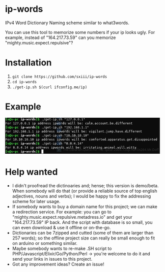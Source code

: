 # ip-words
IPv4 Word Dictionary Naming scheme similar to what3words. 

You can use this tool to memorize some numbers if your ip looks ugly. For example, instead of "164.217.73.59" can you memorize "mighty.music.expect.repulsive"?

# Installation
1) `git clone https://github.com/sxiii/ip-words`
2) `cd ip-words`
3) `./get-ip.sh $(curl ifconfig.me/ip)`

# Example
![Img](https://github.com/sxiii/ip-words/blob/master/ip.png?raw=true)

# Help wanted
* I didn't proofread the dictinoaries and; hense; this version is demo/beta. When somebody will do that (or provide a reliable source of top english adjectives, nouns and verbs); I would be happy to fix the addressing scheme for later usage.
* If somebody wants to buy a domain name for this project; we can make a redirection service. For example: you can go to "mighty.music.expect.repulsive.metadress.io" and get your "164.217.73.59" IP back. And the script with database is so small, you can even download & use it offline or on-the-go.
* Dictionaries can be 7zipped and cutted (some of them are larger than 257 words); so the offline project size can really be small enough to fit on arduino or something similar.
* Maybe somebody wants to re-make .SH script to PHP/Javascript/Elixir/Go/Python/Perl -> you're welcome to do it and send your links in issues to this project.
* Got any improvement ideas? Create an issue!
